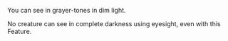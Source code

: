 You can see in grayer-tones in dim light.

No creature can see in complete darkness using eyesight, even with this Feature.